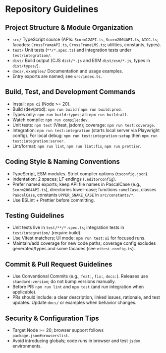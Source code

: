 # Repository Guidelines

## Project Structure & Module Organization
- `src/` TypeScript source (APIs: `Scorm12API.ts`, `Scorm2004API.ts`, `AICC.ts`; facades: `CrossFrameAPI.ts`, `CrossFrameLMS.ts`; utilities, constants, types).
- `test/` Unit tests (`**/*.spec.ts`) and integration tests under `test/integration/`.
- `dist/` Build output (CJS `dist/*.js` and ESM `dist/esm/*.js`, types in `dist/types/`).
- `docs/`, `examples/` Documentation and usage examples.
- Entry exports are named; see `src/index.ts`.

## Build, Test, and Development Commands
- Install: `npm ci` (Node >= 20).
- Build (dev/prod): `npm run build` / `npm run build:prod`.
- Types only: `npm run build:types`; all: `npm run build:all`.
- Watch compile: `npm run compile:dev`.
- Unit tests: `npm test` (Vitest, jsdom); coverage: `npm run test:coverage`.
- Integration: `npm run test:integration` (starts local server via Playwright config). For local debug: `npm run test:integration:setup` then `npm run test:integration:server`.
- Lint/format: `npm run lint`, `npm run lint:fix`, `npm run prettier`.

## Coding Style & Naming Conventions
- TypeScript, ESM modules. Strict compiler options (`tsconfig.json`).
- Indentation: 2 spaces; LF endings (`.editorconfig`).
- Prefer named exports; keep API file names in PascalCase (e.g., `Scorm2004API.ts`), directories lower-case; functions `camelCase`, classes `PascalCase`, constants `UPPER_SNAKE_CASE` in `src/constants/*`.
- Use ESLint + Prettier before committing.

## Testing Guidelines
- Unit tests live in `test/**/*.spec.ts`; integration tests in `test/integration/` (require build).
- Use Vitest matchers; UI mode: `npm run test:ui` for focused runs.
- Maintain/add coverage for new code paths; coverage config excludes generated/types and some facades (see `vitest.config.ts`).

## Commit & Pull Request Guidelines
- Use Conventional Commits (e.g., `feat:`, `fix:`, `docs:`). Releases use `standard-version`; do not bump versions manually.
- Before PR: `npm run lint` and `npm test` (and run integration when applicable).
- PRs should include: a clear description, linked issues, rationale, and test updates. Update `docs/` or examples when behavior changes.

## Security & Configuration Tips
- Target Node >= 20; browser support follows `package.json#browserslist`.
- Avoid introducing globals; code runs in browser and test `jsdom` environments.
